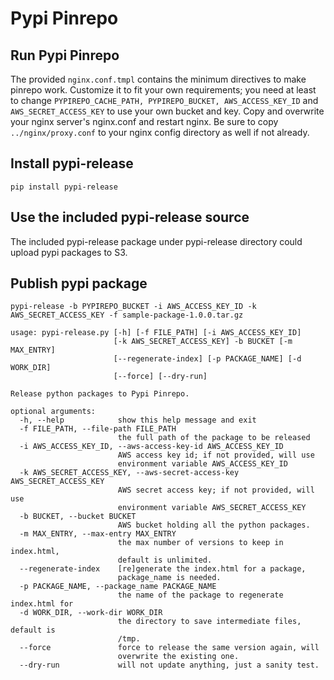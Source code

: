 # Pypi Pinrepo

## Run Pypi Pinrepo

The provided `nginx.conf.tmpl` contains the minimum directives to make pinrepo work. Customize it to fit your own requirements; you need at least to change `PYPIREPO_CACHE_PATH, PYPIREPO_BUCKET, AWS_ACCESS_KEY_ID` and `AWS_SECRET_ACCESS_KEY` to use your own bucket and key. Copy and overwrite your nginx server's nginx.conf and restart nginx. Be sure to copy `../nginx/proxy.conf` to your nginx config directory as well if not already.

## Install pypi-release

```
pip install pypi-release
```

## Use the included pypi-release source

The included pypi-release package under pypi-release directory could upload pypi packages to S3.

## Publish pypi package

```
pypi-release -b PYPIREPO_BUCKET -i AWS_ACCESS_KEY_ID -k AWS_SECRET_ACCESS_KEY -f sample-package-1.0.0.tar.gz
```
```
usage: pypi-release.py [-h] [-f FILE_PATH] [-i AWS_ACCESS_KEY_ID]
                       [-k AWS_SECRET_ACCESS_KEY] -b BUCKET [-m MAX_ENTRY]
                       [--regenerate-index] [-p PACKAGE_NAME] [-d WORK_DIR]
                       [--force] [--dry-run]

Release python packages to Pypi Pinrepo.

optional arguments:
  -h, --help            show this help message and exit
  -f FILE_PATH, --file-path FILE_PATH
                        the full path of the package to be released
  -i AWS_ACCESS_KEY_ID, --aws-access-key-id AWS_ACCESS_KEY_ID
                        AWS access key id; if not provided, will use
                        environment variable AWS_ACCESS_KEY_ID
  -k AWS_SECRET_ACCESS_KEY, --aws-secret-access-key AWS_SECRET_ACCESS_KEY
                        AWS secret access key; if not provided, will use
                        environment variable AWS_SECRET_ACCESS_KEY
  -b BUCKET, --bucket BUCKET
                        AWS bucket holding all the python packages.
  -m MAX_ENTRY, --max-entry MAX_ENTRY
                        the max number of versions to keep in index.html,
                        default is unlimited.
  --regenerate-index    [re]generate the index.html for a package,
                        package_name is needed.
  -p PACKAGE_NAME, --package_name PACKAGE_NAME
                        the name of the package to regenerate index.html for
  -d WORK_DIR, --work-dir WORK_DIR
                        the directory to save intermediate files, default is
                        /tmp.
  --force               force to release the same version again, will
                        overwrite the existing one.
  --dry-run             will not update anything, just a sanity test.
  ```
